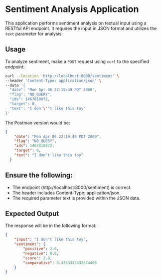# Sentiment Analysis Application

This application performs sentiment analysis on textual input using a RESTful API endpoint. It requires the input in JSON format and utilizes the `text` parameter for analysis.

## Usage

To analyze sentiment, make a `POST` request using `curl` to the specified endpoint:

```bash
curl --location 'http://localhost:8000/sentiment' \
--header 'Content-Type: application/json' \
--data '{
  "date": "Mon Apr 06 22:19:49 PDT 2009",
  "flag": "NO_QUERY",
  "ids": 1467810672,
  "target": 0,
  "text": "I don'\''t like this toy"
}'
```

The Postman version would be: 

```json
{
    "date": "Mon Apr 06 22:19:49 PDT 2009",
    "flag": "NO_QUERY",
    "ids": 1467810672,
    "target": 0,
    "text": "I don't like this toy"
  }
```

## Ensure the following:
- The endpoint (http://localhost:8000/sentiment) is correct.
- The header includes Content-Type: application/json.
- The required parameter text is provided within the JSON data.

## Expected Output

The response will be in the following format:
```json
{
    "input": "I don't like this toy",
    "sentiment": {
        "positive": 2.0,
        "negative": 0.0,
        "score": 2.0,
        "comparative": 0.3333333432674408
    }
}
```